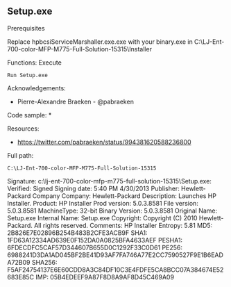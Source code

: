 ## Setup.exe

Prerequisites

Replace hpbcsiServiceMarshaller.exe.exe with your binary.exe in C:\LJ-Ent-700-color-MFP-M775-Full-Solution-15315\Installer

Functions: Execute

```
Run Setup.exe   
```

Acknowledgements:
* Pierre-Alexandre Braeken - @pabraeken

Code sample:
* 

Resources:
* https://twitter.com/pabraeken/status/994381620588236800

Full path:
```
C:\LJ-Ent-700-color-MFP-M775-Full-Solution-15315
```

Signature:
c:\lj-ent-700-color-mfp-m775-full-solution-15315\Setup.exe:
        Verified:       Signed
        Signing date:   5:40 PM 4/30/2013
        Publisher:      Hewlett-Packard Company
        Company:        Hewlett-Packard
        Description:    Launches HP Installer.
        Product:        HP Installer
        Prod version:   5.0.3.8581
        File version:   5.0.3.8581
        MachineType:    32-bit
        Binary Version: 5.0.3.8581
        Original Name:  Setup.exe
        Internal Name:  Setup.exe
        Copyright:      Copyright (C) 2010 Hewlett-Packard. All rights reserved.
        Comments:       HP Installer
        Entropy:        5.81
        MD5:    2B826E7E02896B254B483B2CFE3ACB9F
        SHA1:   1FD63A12334AD639E0F152DA0A0825BFA4633AEF
        PESHA1: 6FDECDFC5CAF57D344607B655D0C1292F33C0D61
        PE256:  6988241D3DA1AD045BF2BE41D93AF7FA746A77E2CC7590527F9E1B6EADA72B09
        SHA256: F5AF24754137E6E60CDD8A3C84DF10C3E4FDFE5CA8BCC07A384674E52683E85C
        IMP:    05B4EDEEF9A87F8D8A9AF8D45C469A09
